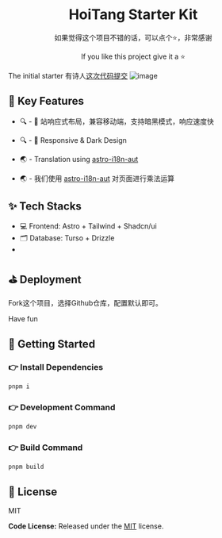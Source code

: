 <h1 align=center>HoiTang Starter Kit</h1>

<p align=center>如果觉得这个项目不错的话，可以点个⭐，非常感谢 </p>

<p align=center>If you like this project give it a ⭐</p>

The initial starter 有诗人[这次代码提交](https://github.com/javayhu/haitang/)
![image](public/images/screenshot.png)

## 📌 Key Features

- 🔍 - 📝 站响应式布局，兼容移动端，支持暗黑模式，响应速度快
- 🔍 - 📝 Responsive & Dark Design

- 🌏 - Translation using [astro-i18n-aut](https://github.com/jlarmstrongiv/astro-i18n-aut)
- 🌏 - 我们使用 [astro-i18n-aut](https://github.com/jlarmstrongiv/astro-i18n-aut) 对页面进行乘法运算 


## ✨ Tech Stacks

- 💻 Frontend: Astro + Tailwind + Shadcn/ui 
- 🗂️ Database: Turso + Drizzle
- 


## ⛳ Deployment

Fork这个项目，选择Github仓库，配置默认即可。

Have fun  

## 🚀 Getting Started

### 👉 Install Dependencies

```bash
pnpm i
```

### 👉 Development Command

```bash
pnpm dev
```

### 👉 Build Command

```bash
pnpm build
```

<!-- 
## ❓开源版本和现网版本有什么区别？

- 项目代码的差异：没有差异，完全开源。

- 部署平台的差异：开源版本的海棠诗社是部署在Vercel上，需要科学上网才能访问。现网版本的海棠诗社是部署在Netlify上，绑定了自购域名，所以国内可以直接访问。本项目是纯静态网站，也可以稍微修改代码在其他平台上部署，例如CloudFlare。

- 网站功能的差异：开源版本去掉了注册登录的功能，原因：简化开源版本的上手流程。这些功能跟主体的诗词学习功能无关，加上的话还要配置 Supabase + Github OAuth + Resend。若对注册登录等逻辑感兴趣的话，可以看[这次代码提交](https://github.com/javayhu/haitang/commit/d8febb388bc9fe1fdd9a559c3e0e017e7fe5fff2)之前的代码，可自行配置。


## 📱 古诗词数据来源

Thanks to [西窗烛](https://www.xczim.com/)


## 👨‍💻 独立开发者导航站

如果对独立开发感兴趣的话，不妨关注下 [独立开发者导航站](https://www.indiehackers.site)，发掘最优秀的产品工具，助力你快速发布你的下一个应用！
或者关注 [我的推特](https://x.com/javayhu)，我会不定期分享独立开发相关的知识，一起成长，一起开发独立产品出海挣💰
 -->

## 📝 License

MIT

<!-- Copyright (c) 2024 - Present, Designed & Developed by [javayhu](https://x.com/javayhu) -->

**Code License:** Released under the [MIT](LICENSE) license.

